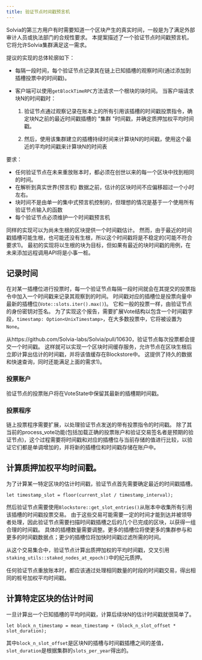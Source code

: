 ```yaml
---
title: 验证节点时间戳预言机
---
```


Solvia的第三方用户有时需要知道一个区块产生的真实时间，一般是为了满足外部审计人员或执法部门的合规性要求。 本提案描述了一个验证节点时间戳预言机，它将允许Solvia集群满足这一需求。

提议的实现的总体轮廓如下：

- 每隔一段时间，每个验证节点记录其在链上已知插槽的观察时间(通过添加到插槽投票中的时间戳)。
- 客户端可以使用`getBlockTimeRPC`方法请求一个根块的块时间。 当客户端请求块N的时间戳时：

  1. 验证节点通过观察记录在账本上的所有引用该插槽的时间戳投票指令，确定块N之前的最近时间戳插槽的 "集群 "时间戳，并确定质押加权平均时间戳。

  2. 然后，使用该集群建立的插槽持续时间来计算块N的时间戳，使用这个最近的平均时间戳来计算块N的时间表

要求：

- 任何验证节点在未来重放账本时，都必须在创世以来的每一个区块中找到相同的时间。
- 在解析到真实世界(预言机) 数据之前，估计的区块时间不应偏移超过一个小时左右。
- 块时间不是由单一的集中式预言机控制的，但理想的情况是基于一个使用所有验证节点输入的函数
- 每个验证节点必须维护一个时间戳预言机

同样的实现可以为尚未生根的区块提供一个时间戳估计。 然而，由于最近的时间戳插槽可能生根，也可能还没有生根，所以这个时间戳将是不稳定的(可能不符合要求1)。 最初的实现将以生根的块为目标，但如果有最近的块时间戳的用例，在未来添加远程调用API将是小事一桩。

## 记录时间

在对某一插槽位进行投票时，每一个验证节点每隔一段时间就会在其提交的投票指令中加入一个时间戳来记录其观察到的时间。 时间戳对应的插槽位是投票向量中最新的插槽位(`Vote::slots.iter().max()`)。 它和一般的投票一样，由验证节点的身份密钥对签名。 为了实现这个报告，需要扩展Vote结构以包含一个时间戳字段，`timestamp: Option<UnixTimestamp>`，在大多数投票中，它将被设置为`None`。

从https://github.com/Solvia-labs/Solvia/pull/10630，验证节点每次投票都会提交一个时间戳。 这样就可以实现一个区块时间缓存服务，允许节点在区块生根后立即计算出估计的时间戳，并将该值缓存在Blockstore中。 这提供了持久的数据和快速查询，同时还能满足上面的需求1)。

### 投票账户

验证节点的投票账户将在VoteState中保留其最新的插槽期时间戳。

### 投票程序

链上投票程序需要扩展，以处理验证节点发送的带有投票指令的时间戳。 除了其当前的process_vote功能(包括加载正确的投票账户和验证交易签名者是预期的验证节点)，这个过程需要将时间戳和对应的插槽位与当前存储的值进行比较，以验证它们都是单调增加的，并将新的插槽位和时间戳存储在账户中。

## 计算质押加权平均时间戳。

为了计算某一特定区块的估计时间戳，验证节点首先需要确定最近的时间戳插槽。

```text
let timestamp_slot = floor(current_slot / timestamp_interval);
```

然后验证节点需要使用`Blockstore::get_slot_entries()`从账本中收集所有引用该插槽的时间戳投票交易。 由于这些交易可能需要一定的时间才能到达并被领导者处理，因此验证节点需要扫描时间戳插槽之后的几个已完成的区块，以获得一组合理的时间戳。 具体的插槽数量需要调整。更多的插槽位将使更多的集群参与和更多的时间戳数据点；更少的插槽位将加快时间戳过滤所需的时间。

从这个交易集合中，验证节点计算出质押加权的平均时间戳，交叉引用`staking_utils::staked_nodes_at_epoch()`中的纪元质押。

任何验证节点重放账本时，都应该通过处理相同数量的时段的时间戳交易，得出相同的桩号加权平均时间戳。

## 计算特定区块的估计时间

一旦计算出一个已知插槽的平均时间戳，计算后续块N的估计时间戳就很简单了。

```text
let block_n_timestamp = mean_timestamp + (block_n_slot_offset * slot_duration);
```

其中`block_n_slot_offset`是区块N的插槽与时间戳插槽之间的差值，`slot_duration`是根据集群的`slots_per_year`得出的。
